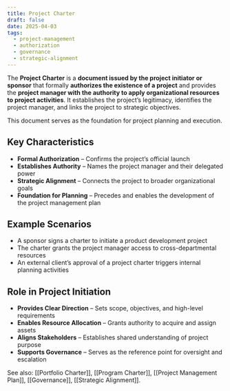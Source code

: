 ```yaml
---
title: Project Charter
draft: false
date: 2025-04-03
tags:
  - project-management
  - authorization
  - governance
  - strategic-alignment
---
```


The **Project Charter** is a **document issued by the project initiator or sponsor** that formally **authorizes the existence of a project** and provides the **project manager with the authority to apply organizational resources to project activities**. It establishes the project’s legitimacy, identifies the project manager, and links the project to strategic objectives.

This document serves as the foundation for project planning and execution.

## Key Characteristics

- **Formal Authorization** – Confirms the project’s official launch  
- **Establishes Authority** – Names the project manager and their delegated power  
- **Strategic Alignment** – Connects the project to broader organizational goals  
- **Foundation for Planning** – Precedes and enables the development of the project management plan

## Example Scenarios

- A sponsor signs a charter to initiate a product development project  
- The charter grants the project manager access to cross-departmental resources  
- An external client’s approval of a project charter triggers internal planning activities

## Role in Project Initiation

- **Provides Clear Direction** – Sets scope, objectives, and high-level requirements  
- **Enables Resource Allocation** – Grants authority to acquire and assign assets  
- **Aligns Stakeholders** – Establishes shared understanding of project purpose  
- **Supports Governance** – Serves as the reference point for oversight and escalation

See also: [[Portfolio Charter]], [[Program Charter]], [[Project Management Plan]], [[Governance]], [[Strategic Alignment]].

